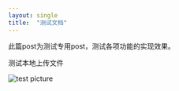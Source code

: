 ```yaml
---
layout: single
title:  "测试文档"
---
```


此篇post为测试专用post，测试各项功能的实现效果。

测试本地上传文件

![test picture](./_pages/2023_7_28.jpg "test picture")
